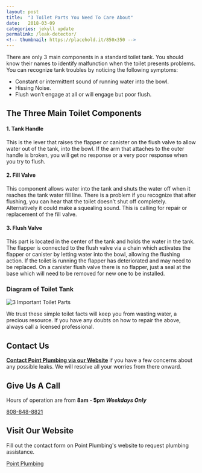 ```yaml
---
layout: post
title:  "3 Toilet Parts You Need To Care About"
date:   2018-03-09
categories: jekyll update
permalink: /leak-detector/
<!-- thumbnail: https://placehold.it/850x350 -->
---
```

There are only 3 main components in a standard toilet tank.  You should know their names to identify malfunction when the toilet presents problems.  You can recognize tank troubles by noticing the following symptoms:  

* Constant or intermittent sound of running water into the bowl.
* Hissing Noise.
* Flush won’t engage at all or will engage but poor flush.  

## The Three Main Toilet Components

#### 1. Tank Handle   
This is the lever that raises the flapper or canister on the flush valve to allow water out of the tank, into the bowl.  If the arm that attaches to the outer handle is broken, you will get no response or a very poor response when you try to flush.
#### 2. Fill Valve
This component allows water into the tank and shuts the water off when it reaches the tank water fill line.  There is a problem if you recognize that after flushing, you can hear that the toilet doesn’t shut off completely.  Alternatively it could make a squealing sound.  This is calling for repair or replacement of the fill valve.
#### 3. Flush Valve  
This part is located in the center of the tank and holds the water in the tank.  The flapper is connected to the flush valve via a chain which activates the flapper or canister by letting water into the bowl, allowing the flushing action. If the toilet is running the flapper has deteriorated and may need to be replaced.  On a canister flush valve there is no flapper, just a seal at the base which will need to be removed for new one to be installed.


### Diagram of Toilet Tank
![3 Important Toilet Parts ](https://s3-us-west-2.amazonaws.com/pointplumbing-2018/blog-images/3toiletparts.jpg)

We trust these simple toilet facts will keep you from wasting water, a precious resource.  If you have any doubts on how to repair the above, always call a licensed professional.

## Contact Us
**[Contact Point Plumbing via our Website](https://point.plubming/contact)**
if you have a few concerns about any possible leaks. We will resolve all your worries from there onward.

## Give Us A Call
Hours of operation are from **8am - 5pm *Weekdays Only***

<a class="button large alert" href="">808-848-8821</a>

## Visit Our Website
Fill out the contact form on Point Plumbing's website to request plumbing assistance.

<a class="button large primary" href="https://point.plumbing/#contactpp">Point Plumbing</a>

